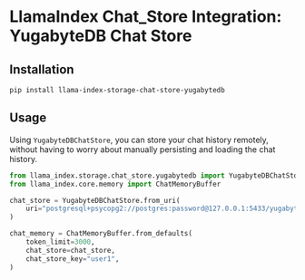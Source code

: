 # LlamaIndex Chat_Store Integration: YugabyteDB Chat Store

## Installation

`pip install llama-index-storage-chat-store-yugabytedb`

## Usage

Using `YugabyteDBChatStore`, you can store your chat history remotely, without having to worry about manually persisting and loading the chat history.

```python
from llama_index.storage.chat_store.yugabytedb import YugabyteDBChatStore
from llama_index.core.memory import ChatMemoryBuffer

chat_store = YugabyteDBChatStore.from_uri(
    uri="postgresql+psycopg2://postgres:password@127.0.0.1:5433/yugabyte?load_balance=true",
)

chat_memory = ChatMemoryBuffer.from_defaults(
    token_limit=3000,
    chat_store=chat_store,
    chat_store_key="user1",
)
```
